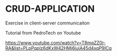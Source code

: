 # CRUD-APPLICATION
Exercise in client-server communicaiton

Tutorial from PedroTech on Youtube

https://www.youtube.com/watch?v=T8mqZZ0r-RA&list=PLpPqplz6dKxW42HMj6iuiA45d4xqP9ICq
